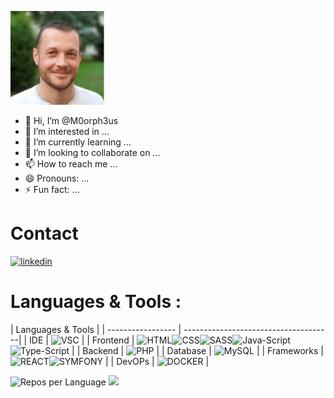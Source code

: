 ![Cover](./imgs/profil.jpg)

- 👋 Hi, I’m @M0orph3us
- 👀 I’m interested in ...
- 🌱 I’m currently learning ...
- 💞️ I’m looking to collaborate on ...
- 📫 How to reach me ...
- 😄 Pronouns: ...
- ⚡ Fun fact: ...

# Contact

[![linkedin](https://img.shields.io/badge/linkedin-0A66C2?style=for-the-badge&logo=linkedin&logoColor=white)](www.linkedin.com/in/gael-moreau)

# Languages & Tools :

| Languages & Tools |
| ----------------- | -------------------------------------|
| IDE               | ![VSC](<img align="left" width="25px" style="padding-right: 11px;" alt="VSC icon" src="https://cdn.jsdelivr.net/gh/devicons/devicon@latest/icons/vscode/vscode-original-wordmark.svg" />) |
| Frontend          | ![HTML](<img align="left" width="25px" style="padding-right: 11px;" alt="HTML icon" src="https://cdn.jsdelivr.net/gh/devicons/devicon@latest/icons/html5/html5-original-wordmark.svg" />)![CSS](<img align="left" width="25px" style="padding-right: 11px;" alt="CSS icon" src="https://cdn.jsdelivr.net/gh/devicons/devicon@latest/icons/css3/css3-original-wordmark.svg" />)![SASS](<img align="left" width="25px" style="padding-right: 11px;" alt="SASS icon" src="https://cdn.jsdelivr.net/gh/devicons/devicon@latest/icons/sass/sass-original.svg" />)![Java-Script](<img align="left" width="25px" style="padding-right: 11px;" alt="Java Script icon" src="https://cdn.jsdelivr.net/gh/devicons/devicon@latest/icons/javascript/javascript-original.svg" />)![Type-Script](<img align="left" width="25px" style="padding-right: 11px;" alt="Type Script icon" src="https://cdn.jsdelivr.net/gh/devicons/devicon@latest/icons/typescript/typescript-original.svg" />) |
| Backend           | ![PHP](<img align="left" width="25px" style="padding-right: 11px;" alt="PHP icon" src="https://cdn.jsdelivr.net/gh/devicons/devicon@latest/icons/php/php-original.svg" />) |
| Database          | ![MySQL](<img align="left" width="25px" style="padding-right: 11px;" alt="MySQL icon" src="https://cdn.jsdelivr.net/gh/devicons/devicon@latest/icons/mysql/mysql-original-wordmark.svg" />) |
| Frameworks        | ![REACT](<img align="left" width="25px" style="padding-right: 11px;" alt="REACT icon" src="https://cdn.jsdelivr.net/gh/devicons/devicon@latest/icons/react/react-original-wordmark.svg" />)![SYMFONY](<img align="left" width="25px" style="padding-right: 11px;" alt="SYMFONY icon" src="https://cdn.jsdelivr.net/gh/devicons/devicon@latest/icons/symfony/symfony-original-wordmark.svg" />) |
| DevOPs | ![DOCKER](<img align="left" width="25px" style="padding-right: 11px;" alt="Docker icon" src="https://cdn.jsdelivr.net/gh/devicons/devicon@latest/icons/docker/docker-original-wordmark.svg" />) |

![Repos per Language](http://github-profile-summary-cards.vercel.app/api/cards/repos-per-language?username=M0orph3us&theme=github_dark)
![](http://github-profile-summary-cards.vercel.app/api/cards/most-commit-language?username=M0orph3us&theme=github_dark)
